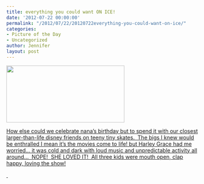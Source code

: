 ```yaml
---
title: everything you could want ON ICE!
date: '2012-07-22 00:00:00'
permalink: "/2012/07/22/20120722everything-you-could-want-on-ice/"
categories:
- Picture of the Day
- Uncategorized
author: Jennifer
layout: post
---
```


[<img title="IMG_0859" height="150" alt="" width="310" class="alignnone size-thumbnail wp-image-1453" src="http://static.squarespace.com/static/50db6bb3e4b015296cd43789/50dfa5b1e4b0dc6320e0b5ea/50dfa5b3e4b0dc6320e0b8c1/1333105970000/?format=original" />](http://www.flickr.com/photos/jenniferandJennifers_photos/sets/72157630463868820/)

[How else could we celebrate nana&#8217;s birthday but to spend it with our closest larger-than-life disney friends on teeny tiny skates.  The bigs I knew would be enthralled I mean it&#8217;s the movies come to life! but Harley Grace had me worried&#8230; it was cold and dark with loud music and unpredictable activity all around&#8230;  NOPE!  SHE LOVED IT!  All three kids were mouth open, clap happy, loving the show!](http://www.flickr.com/photos/jenniferandJennifers_photos/sets/72157630463868820/)

[ ](http://www.flickr.com/photos/jenniferandJennifers_photos/sets/72157630463868820/)
